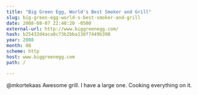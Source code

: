 ```yaml
---
title: "Big Green Egg, World's Best Smoker and Grill"
slug: big-green-egg-world-s-best-smoker-and-grill
date: 2008-08-07 22:40:20 -0500
external-url: http://www.biggreenegg.com/
hash: b25432d4aca8c73b2bba136f7449b398
year: 2008
month: 08
scheme: http
host: www.biggreenegg.com
path: /

---
```


@mkortekaas Awesome grill. I have a large one. Cooking everything on it.
